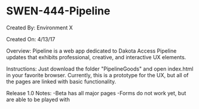 # SWEN-444-Pipeline

Created By: Environment X

Created On: 4/13/17

Overview: Pipeline is a web app dedicated to Dakota Access Pipeline updates
that exhibits professional, creative, and interactive UX elements.

Instructions:
Just download the folder "PipelineGoods" and open index.html in your favorite browser.
Currently, this is a prototype for the UX, but all of the pages are linked with basic
functionality.

Release 1.0 Notes:
-Beta has all major pages
-Forms do not work yet, but are able to be played with

